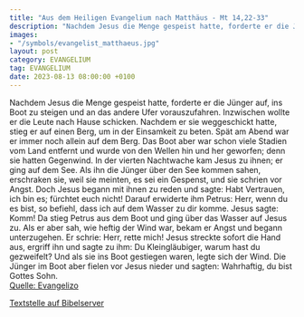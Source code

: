 ```yaml
---
title: "Aus dem Heiligen Evangelium nach Matthäus - Mt 14,22-33"
description: "Nachdem Jesus die Menge gespeist hatte, forderte er die Jünger auf, ins Boot zu steigen und an das andere Ufer vorauszufahren. Inzwischen wollte er die Leute nach Hause schicken. Nachdem er sie weggeschickt hatte, stieg er auf einen Berg, um in der Einsamkeit zu beten. Spät am Ab...."
images:
- "/symbols/evangelist_matthaeus.jpg"
layout: post
category: EVANGELIUM
tag: EVANGELIUM
date: 2023-08-13 08:00:00 +0100
---
```

Nachdem Jesus die Menge gespeist hatte, forderte er die Jünger auf, ins Boot zu steigen und an das andere Ufer vorauszufahren. Inzwischen wollte er die Leute nach Hause schicken.
Nachdem er sie weggeschickt hatte, stieg er auf einen Berg, um in der Einsamkeit zu beten. Spät am Abend war er immer noch allein auf dem Berg.<!--more-->
Das Boot aber war schon viele Stadien vom Land entfernt und wurde von den Wellen hin und her geworfen; denn sie hatten Gegenwind.
In der vierten Nachtwache kam Jesus zu ihnen; er ging auf dem See.
Als ihn die Jünger über den See kommen sahen, erschraken sie, weil sie meinten, es sei ein Gespenst, und sie schrien vor Angst.
Doch Jesus begann mit ihnen zu reden und sagte: Habt Vertrauen, ich bin es; fürchtet euch nicht!
Darauf erwiderte ihm Petrus: Herr, wenn du es bist, so befiehl, dass ich auf dem Wasser zu dir komme.
Jesus sagte: Komm! Da stieg Petrus aus dem Boot und ging über das Wasser auf Jesus zu.
Als er aber sah, wie heftig der Wind war, bekam er Angst und begann unterzugehen. Er schrie: Herr, rette mich!
Jesus streckte sofort die Hand aus, ergriff ihn und sagte zu ihm: Du Kleingläubiger, warum hast du gezweifelt?
Und als sie ins Boot gestiegen waren, legte sich der Wind.
Die Jünger im Boot aber fielen vor Jesus nieder und sagten: Wahrhaftig, du bist Gottes Sohn.<br>
[Quelle: Evangelizo](https://evangeliumtagfuertag.org/DE/gospel)

[Textstelle auf Bibelserver](https://www.bibleserver.com/EU/Matthäus14,22-33)
